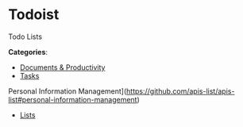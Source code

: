 # Todoist


Todo Lists



**Categories**:
- [Documents & Productivity](https://github.com/apis-list/apis-list#documents-and-productivity)
- [Tasks](https://github.com/apis-list/apis-list#tasks)



Personal Information Management](https://github.com/apis-list/apis-list#personal-information-management)
- [Lists](https://github.com/apis-list/apis-list#lists)







